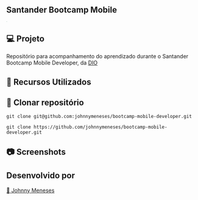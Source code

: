 ## Santander Bootcamp Mobile

<img src="https://hermes.digitalinnovation.one/tracks/87136efb-f048-4304-81c4-f21a7654920b.png" style="zoom:10%;" />



## 💻 Projeto

Repositório para acompanhamento do aprendizado durante o Santander Bootcamp Mobile Developer, da [DIO](https://www.dio.me/)





## 🔧 Recursos Utilizados



## 💾 Clonar repositório

`git clone git@github.com:johnnymeneses/bootcamp-mobile-developer.git`

`git clone https://github.com/johnnymeneses/bootcamp-mobile-developer.git`


## 📷 Screenshots




## Desenvolvido por

[:man: Johnny Meneses](https://www.linkedin.com/in/johnny-meneses-84520419/)

